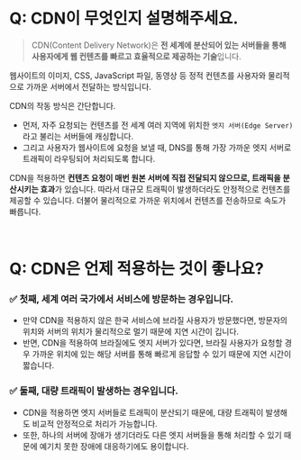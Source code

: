 # Q: CDN이 무엇인지 설명해주세요.
> CDN(Content Delivery Network)은 **전 세계에 분산되어 있는 서버들을 통해 사용자에게 웹 컨텐츠를 빠르고 효율적으로 제공하는 기술**입니다. 

웹사이트의 이미지, CSS, JavaScript 파일, 동영상 등 정적 컨텐츠를 사용자와 물리적으로 가까운 서버에서 전달하는 방식입니다.

CDN의 작동 방식은 간단합니다. 
- 먼저, 자주 요청되는 컨텐츠를 전 세계 여러 지역에 위치한 `엣지 서버(Edge Server)`라고 불리는 서버들에 캐싱합니다.
- 그리고 사용자가 웹사이트에 요청을 보낼 때, DNS를 통해 가장 가까운 엣지 서버로 트래픽이 라우팅되어 처리되도록 합니다.

CDN을 적용하면 **컨텐츠 요청이 매번 원본 서버에 직접 전달되지 않으므로, 트래픽을 분산시키는 효과**가 있습니다. 따라서 대규모 트래픽이 발생하더라도 안정적으로 컨텐츠를 제공할 수 있습니다. 더불어 물리적으로 가까운 위치에서 컨텐츠를 전송하므로 속도가 빠릅니다.

<br />

# Q: CDN은 언제 적용하는 것이 좋나요? 

### ✅ 첫째, 세계 여러 국가에서 서비스에 방문하는 경우입니다. 
- 만약 CDN을 적용하지 않은 한국 서비스에 브라질 사용자가 방문했다면, 방문자의 위치와 서버의 위치가 물리적으로 멀기 때문에 지연 시간이 깁니다. 
- 반면, CDN을 적용하여 브라질에도 엣지 서버가 있다면, 브라질 사용자가 요청할 경우 가까운 위치에 있는 해당 서버를 통해 빠르게 응답할 수 있기 때문에 지연 시간이 짧습니다.

### ✅ 둘째, 대량 트래픽이 발생하는 경우입니다. 
- CDN을 적용하면 엣지 서버들로 트래픽이 분산되기 때문에, 대량 트래픽이 발생해도 비교적 안정적으로 처리가 가능합니다.
- 또한, 하나의 서버에 장애가 생기더라도 다른 엣지 서버들을 통해 처리할 수 있기 때문에 예기치 못한 장애에 대응하기에도 용이합니다.

